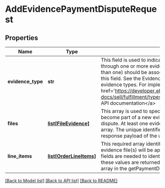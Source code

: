 # AddEvidencePaymentDisputeRequest

## Properties
Name | Type | Description | Notes
------------ | ------------- | ------------- | -------------
**evidence_type** | **str** | This field is used to indicate the type of evidence being provided through one or more evidence files. All evidence files (if more than one) should be associated with the evidence type passed in this field. See the EvidenceTypeEnum type for the supported evidence types. For implementation help, refer to &lt;a href&#x3D;&#x27;https://developer.ebay.com/api-docs/sell/fulfillment/types/api:EvidenceTypeEnum&#x27;&gt;eBay API documentation&lt;/a&gt; | [optional] 
**files** | [**list[FileEvidence]**](FileEvidence.md) | This array is used to specify one or more evidence files that will become part of a new evidence set associated with a payment dispute. At least one evidence file must be specified in the files array. The unique identifier of an evidence file is returned in the response payload of the uploadEvidence method. | [optional] 
**line_items** | [**list[OrderLineItems]**](OrderLineItems.md) | This required array identifies the order line item(s) for which the evidence file(s) will be applicable. Both the itemId and lineItemID fields are needed to identify each order line item, and both of these values are returned under the evidenceRequests.lineItems array in the getPaymentDispute response. | [optional] 

[[Back to Model list]](../README.md#documentation-for-models) [[Back to API list]](../README.md#documentation-for-api-endpoints) [[Back to README]](../README.md)

